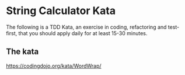 # String Calculator Kata
The following is a TDD Kata, an exercise in coding, refactoring and test-first, that you should apply daily for at least 15-30 minutes.

## The kata

https://codingdojo.org/kata/WordWrap/